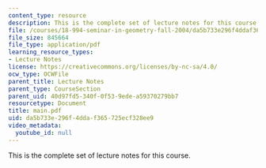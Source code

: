 ```yaml
---
content_type: resource
description: This is the complete set of lecture notes for this course.
file: /courses/18-994-seminar-in-geometry-fall-2004/da5b733e296f4ddaf365725ecf328ee9_main.pdf
file_size: 845664
file_type: application/pdf
learning_resource_types:
- Lecture Notes
license: https://creativecommons.org/licenses/by-nc-sa/4.0/
ocw_type: OCWFile
parent_title: Lecture Notes
parent_type: CourseSection
parent_uid: 40d97fd5-340f-0f53-9ede-a59370279bb7
resourcetype: Document
title: main.pdf
uid: da5b733e-296f-4dda-f365-725ecf328ee9
video_metadata:
  youtube_id: null
---
```

This is the complete set of lecture notes for this course.